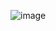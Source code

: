![image](https://user-images.githubusercontent.com/105197541/204691308-6fbe1f99-cbe0-4fba-85ab-fd831efcd0ee.png)
